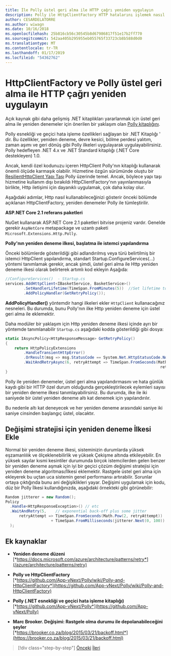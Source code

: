 ```yaml
---
title: İle Polly üstel geri alma ile HTTP çağrı yeniden uygulayın
description: Polly ile HttpClientFactory HTTP hatalarını işlemek nasıl öğrenin.
author: CESARDELATORRE
ms.author: wiwagn
ms.date: 10/16/2018
ms.openlocfilehash: 25b816cb56c30545b8d67986817f51e17b2ff770
ms.sourcegitcommit: 542aa405b295955eb055765f33723cb8b588d0d0
ms.translationtype: MT
ms.contentlocale: tr-TR
ms.lasthandoff: 01/17/2019
ms.locfileid: "54362762"
---
```

# <a name="implement-http-call-retries-with-exponential-backoff-with-httpclientfactory-and-polly-policies"></a>HttpClientFactory ve Polly üstel geri alma ile HTTP çağrı yeniden uygulayın

Açık kaynak gibi daha gelişmiş .NET kitaplıkları yararlanmak için üstel geri alma ile yeniden denemeler için önerilen bir yaklaşım olan [Polly kitaplığını](https://github.com/App-vNext/Polly).

Polly esnekliği ve geçici hata işleme özellikleri sağlayan bir .NET Kitaplığı ' dir. Bu özellikler, yeniden deneme, devre kesici, bölme perdesi yalıtım, zaman aşımı ve geri dönüş gibi Polly ilkeleri uygulayarak uygulayabilirsiniz. Polly hedefleyen .NET 4.x ve .NET Standard kitaplığı (.NET Core destekleyen) 1.0.

Ancak, kendi özel kodunuzu içeren HttpClient Polly'nın kitaplığı kullanarak önemli ölçüde karmaşık olabilir. Hizmetine özgün sürümünde oluştu bir [ResilientHttpClient Yapı Taşı](https://github.com/dotnet-architecture/eShopOnContainers/blob/master/src/BuildingBlocks/Resilience/Resilience.Http/ResilientHttpClient.cs) Polly üzerinde temel. Ancak, böylece yapı taşı hizmetine kullanım dışı bırakıldı HttpClientFactory'nın yayınlanmasıyla birlikte, Http iletişimi için dayanıklı uygulamak, çok daha kolay olur. 

Aşağıdaki adımlar, Http nasıl kullanabileceğinizi gösterir önceki bölümde açıklanan HttpClientFactory, yeniden denemeler Polly ile tümleştirilir.

**ASP.NET Core 2.1 referans paketleri**

NuGet kullanarak ASP.NET Core 2.1 paketleri bitvise projeniz vardır. Genelde gerekir `AspNetCore` metapackage ve uzantı paketi `Microsoft.Extensions.Http.Polly`.

**Polly'nın yeniden deneme ilkesi, başlatma ile istemci yapılandırma**

Önceki bölümlerde gösterildiği gibi adlandırılmış veya türü belirtilmiş bir istemci HttpClient yapılandırma, standart Startup.ConfigureServices(...) yöntemi tanımlamak gerekir, ancak şimdi, üstel geri alma ile Http yeniden deneme ilkesi olarak belirterek artımlı kod ekleyin Aşağıda:

```csharp
//ConfigureServices()  - Startup.cs
services.AddHttpClient<IBasketService, BasketService>()
        .SetHandlerLifetime(TimeSpan.FromMinutes(5))  //Set lifetime to five minutes
        .AddPolicyHandler(GetRetryPolicy());
```

**AddPolicyHandler()** yöntemdir hangi ilkeleri ekler `HttpClient` kullanacağınız nesneleri. Bu durumda, bunu Polly'nın ilke Http yeniden deneme için üstel geri alma ile eklemektir.

Daha modüler bir yaklaşım için Http yeniden deneme ilkesi içinde ayrı bir yöntemde tanımlanabilir `Startup.cs` aşağıdaki kodda gösterildiği gibi dosya:

```csharp
static IAsyncPolicy<HttpResponseMessage> GetRetryPolicy()
{
    return HttpPolicyExtensions
        .HandleTransientHttpError()
        .OrResult(msg => msg.StatusCode == System.Net.HttpStatusCode.NotFound)
        .WaitAndRetryAsync(6, retryAttempt => TimeSpan.FromSeconds(Math.Pow(2,
                                                                    retryAttempt)));
}
```

Polly ile yeniden denemeler, üstel geri alma yapılandırmasını ve hata günlük kaydı gibi bir HTTP özel durum olduğunda gerçekleştirilecek eylemleri sayısı bir yeniden deneme ilkesi tanımlayabilirsiniz. Bu durumda, ilke ile iki saniyede bir üstel yeniden deneme altı kat denemek için yapılandırılır. 

Bu nedenle altı kat deneyecek ve her yeniden deneme arasındaki saniye iki saniye cinsinden başlangıç üstel, olacaktır.

## <a name="add-a-jitter-strategy-to-the-retry-policy"></a>Değişimi stratejisi için yeniden deneme İlkesi Ekle

Normal bir yeniden deneme ilkesi, sisteminizin durumlarda yüksek eşzamanlılık ve ölçeklenebilirlik ve yüksek Çekişme altında etkileyebilir. En yüksek sayılar kısmi kesintiler durumunda birçok istemcilerden gelen benzer bir yeniden deneme aşmak için iyi bir geçici çözüm değişimi stratejisi için yeniden deneme algoritması/İlkesi eklemektir. Rastgele üstel geri alma için ekleyerek bu uçtan uca sistemin genel performansı artırabilir. Sorunlar ortaya çıktığında bunu ani değişiklikleri yayar. Değişimi uygulamak için kodu, düz bir Polly İlkesi kullandığınızda, aşağıdaki örnekteki gibi görünebilir:

```csharp
Random jitterer = new Random(); 
Policy
  .Handle<HttpResponseException>() // etc
  .WaitAndRetry(5,    // exponential back-off plus some jitter
      retryAttempt => TimeSpan.FromSeconds(Math.Pow(2, retryAttempt))  
                    + TimeSpan.FromMilliseconds(jitterer.Next(0, 100)) 
  );
```

## <a name="additional-resources"></a>Ek kaynaklar

- **Yeniden deneme düzeni**\
  [*https://docs.microsoft.com/azure/architecture/patterns/retry*](/azure/architecture/patterns/retry)

- **Polly ve HttpClientFactory**\
  [*https://github.com/App-vNext/Polly/wiki/Polly-and-HttpClientFactory*](https://github.com/App-vNext/Polly/wiki/Polly-and-HttpClientFactory)

- **Polly (.NET esnekliği ve geçici hata işleme kitaplığı)**\
  [*https://github.com/App-vNext/Polly*](https://github.com/App-vNext/Polly)

- **Marc Brooker. Değişimi: Rastgele olma durumu ile depolanabileceğini şeyler**\
  [*https://brooker.co.za/blog/2015/03/21/backoff.html*](https://brooker.co.za/blog/2015/03/21/backoff.html)

>[!div class="step-by-step"]
>[Önceki](explore-custom-http-call-retries-exponential-backoff.md)
>[İleri](implement-circuit-breaker-pattern.md)